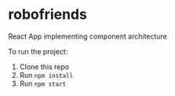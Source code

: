 # robofriends
React App implementing component architecture

To run the project:

1. Clone this repo
2. Run `npm install`
3. Run `npm start`
